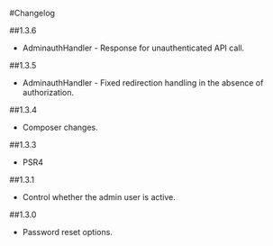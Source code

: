 #Changelog

##1.3.6
* AdminauthHandler - Response for unauthenticated API call.

##1.3.5
* AdminauthHandler - Fixed redirection handling in the absence of authorization.

##1.3.4
* Composer changes.

##1.3.3
* PSR4

##1.3.1
* Control whether the admin user is active.

##1.3.0
* Password reset options.